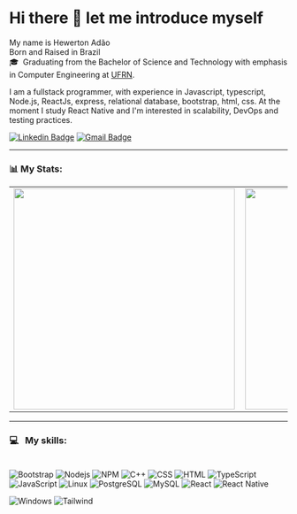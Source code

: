 # Hi there 👋 let me introduce myself

My name is Hewerton Adão <br/>
Born and Raised in Brazil <br/>
🎓 &nbsp;Graduating from the Bachelor of Science and Technology with emphasis in Computer Engineering at [UFRN](https://www.ufrn.br/). <br/>

I am a fullstack programmer, with experience in Javascript, typescript, Node.js, ReactJs, express, relational database, bootstrap, html, css. At the moment I study React Native and I'm interested in scalability, DevOps and testing practices.


[![Linkedin Badge](https://img.shields.io/badge/-LinkedIn-0077B5?style=plastic&logo=Linkedin&logoColor=white&link=https://www.linkedin.com/in/xiao-yong-kong-680632127/)](https://www.linkedin.com/in/hewerton-ad%C3%A3o-5b7952127/) [![Gmail Badge](https://img.shields.io/badge/-Gmail-c5392a?style=plastic&logo=Gmail&logoColor=white&link=mailto:xiaoykong06@gmail.com)](mailto:hewerton80@gmail.com) 

---


### 📊 My Stats:
<center>
<table>
  <tr>
      <td><img width="400px" align="left" src="https://github-readme-stats.vercel.app/api?username=Hewerton80&theme=dracula&show_icons=true" /></td>
      <td><img width="400px" align="left" src="https://github-readme-stats.vercel.app/api/top-langs/?username=Hewerton80&layout=compact&theme=dracula" /></td>
  
  </tr>  
</table>
</center>


---

### 💻 &nbsp; My skills: <br/> <br/> 
![Bootstrap](https://img.shields.io/badge/-Bootstrap-563d7c?style=plastic&logoColor=white&logo=bootstrap)
![Nodejs](https://img.shields.io/badge/-NodeJs-339933?style=plastic&logoColor=white&logo=node-dot-js)
![NPM](https://img.shields.io/badge/-npm-cb3837?style=plastic&logoColor=white&logo=npm)
![C++](https://img.shields.io/badge/-C++-00599c?style=plastic&logoColor=white&logo=c%2B%2B)
![CSS](https://img.shields.io/badge/-CSS-1572b6?style=plastic&logoColor=white&logo=css3)
![HTML](https://img.shields.io/badge/-HTML-E34F26?style=plastic&logoColor=white&logo=html5) 
![TypeScript](https://img.shields.io/badge/-TypeScript-007ACC?style=plastic&logoColor=white&logo=typescript)
![JavaScript](https://img.shields.io/badge/-JavaScript-F7DF1E?style=plastic&logoColor=000&logo=javascript)
![Linux](https://img.shields.io/badge/-Linux-000?style=plastic&logo=linux)
![PostgreSQL](https://img.shields.io/badge/-Postgresql-336791?style=plastic&logoColor=white&logo=postgresql)
![MySQL](https://img.shields.io/badge/-Mysql-4479A1?style=plastic&logoColor=white&logo=mysql)
![React](https://img.shields.io/badge/-React-61dafb?style=plastic&logoColor=black&logo=react)
![React Native](https://img.shields.io/badge/-React_Native-61dafb?style=plastic&logoColor=black&logo=react)
<!-- <img height="18" width="18" src="https://cdn.jsdelivr.net/npm/simple-icons@v3/icons/node-dot-js.svg" /> -->
<!-- ![React-Native](https://img.shields.io/badge/-React_Native-19a7ff?style=plastic&logoColor=white&logo=react) -->
![Windows](https://img.shields.io/badge/-Windows-0078d6?style=plastic&logo=windows)
![Tailwind](https://img.shields.io/badge/Tailwind_CSS-38B2AC?style=for-the-badge&logo=tailwind-css&logoColor=white)



<!-- ---


[![spotify-github-profile](https://spotify-github-profile.vercel.app/api/view?uid=1218762202&cover_image=true)](https://spotify-github-profile.vercel.app/api/view?uid=1218762202&redirect=true) -->
